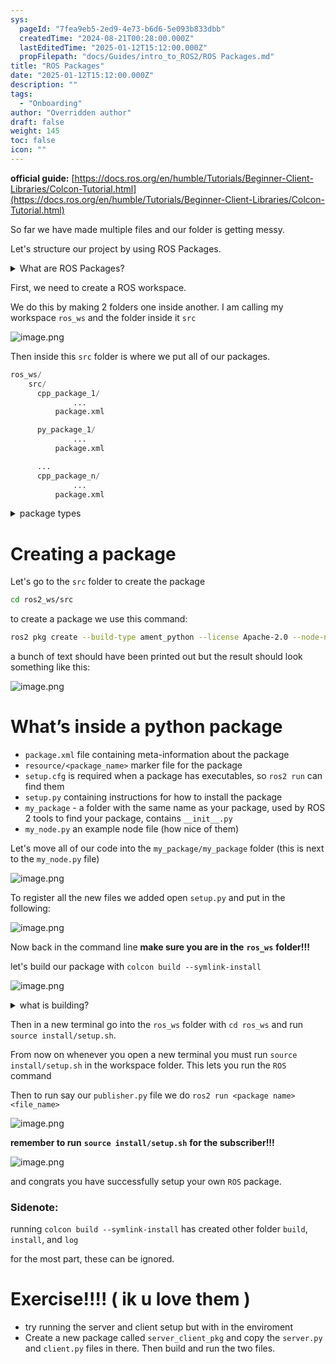 ```yaml
---
sys:
  pageId: "7fea9eb5-2ed9-4e73-b6d6-5e093b833dbb"
  createdTime: "2024-08-21T00:28:00.000Z"
  lastEditedTime: "2025-01-12T15:12:00.000Z"
  propFilepath: "docs/Guides/intro_to_ROS2/ROS Packages.md"
title: "ROS Packages"
date: "2025-01-12T15:12:00.000Z"
description: ""
tags:
  - "Onboarding"
author: "Overridden author"
draft: false
weight: 145
toc: false
icon: ""
---
```


**official guide:** [https://docs.ros.org/en/humble/Tutorials/Beginner-Client-Libraries/Colcon-Tutorial.html](https://docs.ros.org/en/humble/Tutorials/Beginner-Client-Libraries/Colcon-Tutorial.html)

So far we have made multiple files and our folder is getting messy.

Let's structure our project by using ROS Packages.

<details>

<summary>What are ROS Packages?</summary>

ROS Packages are, as the name implies, packages of code that are highly sharable between ROS developers.

They consist of a folder, `package.xml` file, and source code

```python
      cpp_package_1/
		      ... imagine much code files here ..
          package.xml
```

</details>

First, we need to create a ROS workspace.

We do this by making 2 folders one inside another. I am calling my workspace `ros_ws` and the folder inside it `src`

![image.png](https://prod-files-secure.s3.us-west-2.amazonaws.com/d518164a-d88e-44d1-a4ee-3adb3bd8bce0/70706947-fd18-4537-a67b-e12946812d31/image.png?X-Amz-Algorithm=AWS4-HMAC-SHA256&X-Amz-Content-Sha256=UNSIGNED-PAYLOAD&X-Amz-Credential=ASIAZI2LB466UFFZHRWK%2F20250428%2Fus-west-2%2Fs3%2Faws4_request&X-Amz-Date=20250428T104301Z&X-Amz-Expires=3600&X-Amz-Security-Token=IQoJb3JpZ2luX2VjENv%2F%2F%2F%2F%2F%2F%2F%2F%2F%2FwEaCXVzLXdlc3QtMiJHMEUCIBIu6siFH%2FLIiLgN48qQFfREd%2BfAjhrTvsAsE5AAqZEoAiEAp%2F07PYhnkcFNP8ARtjZNejjE3RFdMO2a4ttMZfRj04Eq%2FwMIdBAAGgw2Mzc0MjMxODM4MDUiDNmz1u1VDV7OwqxzcyrcA7xzqmGi2tIWPQ4Ci7QaR8L%2BvcxTVmWb7JdqsGVlHM3nw7oZXBwXOoDpoMTt%2BaIsi9r5Vg9Y4p51FxITtTSHD4NjvBKwm4IQ9YpWz3dqm6OQJNLNnV%2BhgGZN8fX3lSGVEBh%2FA2H8WJUCz9qdIdFAQgn%2BLlrzar92XvGoUG%2FtwLOAGQHm8278N6QioLUvpERPuuj%2FLn0s9W7CQixfmkl5tVRbokOA31HJrmHMR6BuB6oM%2Bx5dleOVrH%2BVGECs2vWfjiNBr7Tz2oMVDXdGEnPW03iuX7BDp%2FzyyKt2GM0u8ZGc1uhw4ShsDTyO1XU450xz105bRDzOuIN3t%2FjIfnf1gaK9zJKc812kAeT8yktnyXPWzGsGfyTL4md3VzclKvoTR7VI6y2Tk1nESiofBntlOcX%2BhMnLZZbyMM019I%2Bo8ueZMuHMGj05tVyBoZVfJJ5M8f%2BPRmshrvlg%2FsYUXWhJBERtB7VayOx5wlsTCzvSFkX2WcHIQpt9UEU2rKFtz4EvMOGhk3OLPN6HwOqsMdh4xc8GRiaFqzsFUvp5%2BnN5yW6u8xFB7SqW35v%2BaSJzVtsOx%2BFxZso5gSfxUXmVcNVyCgztMkzkEXObCJD2NS%2BRHWb4LKBzg%2FvGCRdQ%2BpfgMMaxvcAGOqUBX0pWRvZdhdmnK6mqtAM3Cox86GmNLgTzNYzdLVmhtudXZN9dGQUJCQhT6dojt7OCfzITqglvU2N5juUDVz09V7g4odydUWqVmGZVekWpk8C%2FlxMPyv%2B4HLBCtADUusAwV9msJnos3Lgys0U%2BkknliuUHqvbwE1X3MCdOk0KszvgrgrsMJ%2BjuMSp4jWhKoaECDRKu8yriWlJe0Iirj3Jiqb4pTtRC&X-Amz-Signature=12e43c220db447a61be41dd4ff5007f85625a8f075f316d1f952fbb3ca9f62b6&X-Amz-SignedHeaders=host&x-id=GetObject)

Then inside this `src` folder is where we put all of our packages.

```python
ros_ws/
    src/
      cpp_package_1/
		      ...
          package.xml

      py_package_1/
		      ...
          package.xml

      ...
      cpp_package_n/
		      ...
          package.xml

```

<details>

<summary>package types</summary>

packages can be either `C++` or python.

the intern file structure is different for each but for this guide we will stick to creating python packages

</details>

# Creating a package

Let's go to the `src` folder to create the package

```bash
cd ros2_ws/src
```

to create a package we use this command:

```bash
ros2 pkg create --build-type ament_python --license Apache-2.0 --node-name my_node my_package
```

a bunch of text should have been printed out but the result should look something like this:

![image.png](https://prod-files-secure.s3.us-west-2.amazonaws.com/d518164a-d88e-44d1-a4ee-3adb3bd8bce0/e6cf1e3f-8512-4a3e-b131-079f800bf3e8/image.png?X-Amz-Algorithm=AWS4-HMAC-SHA256&X-Amz-Content-Sha256=UNSIGNED-PAYLOAD&X-Amz-Credential=ASIAZI2LB466UFFZHRWK%2F20250428%2Fus-west-2%2Fs3%2Faws4_request&X-Amz-Date=20250428T104301Z&X-Amz-Expires=3600&X-Amz-Security-Token=IQoJb3JpZ2luX2VjENv%2F%2F%2F%2F%2F%2F%2F%2F%2F%2FwEaCXVzLXdlc3QtMiJHMEUCIBIu6siFH%2FLIiLgN48qQFfREd%2BfAjhrTvsAsE5AAqZEoAiEAp%2F07PYhnkcFNP8ARtjZNejjE3RFdMO2a4ttMZfRj04Eq%2FwMIdBAAGgw2Mzc0MjMxODM4MDUiDNmz1u1VDV7OwqxzcyrcA7xzqmGi2tIWPQ4Ci7QaR8L%2BvcxTVmWb7JdqsGVlHM3nw7oZXBwXOoDpoMTt%2BaIsi9r5Vg9Y4p51FxITtTSHD4NjvBKwm4IQ9YpWz3dqm6OQJNLNnV%2BhgGZN8fX3lSGVEBh%2FA2H8WJUCz9qdIdFAQgn%2BLlrzar92XvGoUG%2FtwLOAGQHm8278N6QioLUvpERPuuj%2FLn0s9W7CQixfmkl5tVRbokOA31HJrmHMR6BuB6oM%2Bx5dleOVrH%2BVGECs2vWfjiNBr7Tz2oMVDXdGEnPW03iuX7BDp%2FzyyKt2GM0u8ZGc1uhw4ShsDTyO1XU450xz105bRDzOuIN3t%2FjIfnf1gaK9zJKc812kAeT8yktnyXPWzGsGfyTL4md3VzclKvoTR7VI6y2Tk1nESiofBntlOcX%2BhMnLZZbyMM019I%2Bo8ueZMuHMGj05tVyBoZVfJJ5M8f%2BPRmshrvlg%2FsYUXWhJBERtB7VayOx5wlsTCzvSFkX2WcHIQpt9UEU2rKFtz4EvMOGhk3OLPN6HwOqsMdh4xc8GRiaFqzsFUvp5%2BnN5yW6u8xFB7SqW35v%2BaSJzVtsOx%2BFxZso5gSfxUXmVcNVyCgztMkzkEXObCJD2NS%2BRHWb4LKBzg%2FvGCRdQ%2BpfgMMaxvcAGOqUBX0pWRvZdhdmnK6mqtAM3Cox86GmNLgTzNYzdLVmhtudXZN9dGQUJCQhT6dojt7OCfzITqglvU2N5juUDVz09V7g4odydUWqVmGZVekWpk8C%2FlxMPyv%2B4HLBCtADUusAwV9msJnos3Lgys0U%2BkknliuUHqvbwE1X3MCdOk0KszvgrgrsMJ%2BjuMSp4jWhKoaECDRKu8yriWlJe0Iirj3Jiqb4pTtRC&X-Amz-Signature=c5869e2c8118f5965446edfef0672db4418624a3df50031a70daeff6b384ffb4&X-Amz-SignedHeaders=host&x-id=GetObject)

# What’s inside a python package

- `package.xml` file containing meta-information about the package
- `resource/<package_name>` marker file for the package
- `setup.cfg` is required when a package has executables, so `ros2 run` can find them
- `setup.py` containing instructions for how to install the package
- `my_package` - a folder with the same name as your package, used by ROS 2 tools to find your package, contains `__init__.py`
- `my_node.py` an example node file (how nice of them)

Let's move all of our code into the `my_package/my_package` folder (this is next to the `my_node.py` file)

![image.png](https://prod-files-secure.s3.us-west-2.amazonaws.com/d518164a-d88e-44d1-a4ee-3adb3bd8bce0/9ce58f11-0da9-4d3e-b86d-506a9685d378/image.png?X-Amz-Algorithm=AWS4-HMAC-SHA256&X-Amz-Content-Sha256=UNSIGNED-PAYLOAD&X-Amz-Credential=ASIAZI2LB466UFFZHRWK%2F20250428%2Fus-west-2%2Fs3%2Faws4_request&X-Amz-Date=20250428T104301Z&X-Amz-Expires=3600&X-Amz-Security-Token=IQoJb3JpZ2luX2VjENv%2F%2F%2F%2F%2F%2F%2F%2F%2F%2FwEaCXVzLXdlc3QtMiJHMEUCIBIu6siFH%2FLIiLgN48qQFfREd%2BfAjhrTvsAsE5AAqZEoAiEAp%2F07PYhnkcFNP8ARtjZNejjE3RFdMO2a4ttMZfRj04Eq%2FwMIdBAAGgw2Mzc0MjMxODM4MDUiDNmz1u1VDV7OwqxzcyrcA7xzqmGi2tIWPQ4Ci7QaR8L%2BvcxTVmWb7JdqsGVlHM3nw7oZXBwXOoDpoMTt%2BaIsi9r5Vg9Y4p51FxITtTSHD4NjvBKwm4IQ9YpWz3dqm6OQJNLNnV%2BhgGZN8fX3lSGVEBh%2FA2H8WJUCz9qdIdFAQgn%2BLlrzar92XvGoUG%2FtwLOAGQHm8278N6QioLUvpERPuuj%2FLn0s9W7CQixfmkl5tVRbokOA31HJrmHMR6BuB6oM%2Bx5dleOVrH%2BVGECs2vWfjiNBr7Tz2oMVDXdGEnPW03iuX7BDp%2FzyyKt2GM0u8ZGc1uhw4ShsDTyO1XU450xz105bRDzOuIN3t%2FjIfnf1gaK9zJKc812kAeT8yktnyXPWzGsGfyTL4md3VzclKvoTR7VI6y2Tk1nESiofBntlOcX%2BhMnLZZbyMM019I%2Bo8ueZMuHMGj05tVyBoZVfJJ5M8f%2BPRmshrvlg%2FsYUXWhJBERtB7VayOx5wlsTCzvSFkX2WcHIQpt9UEU2rKFtz4EvMOGhk3OLPN6HwOqsMdh4xc8GRiaFqzsFUvp5%2BnN5yW6u8xFB7SqW35v%2BaSJzVtsOx%2BFxZso5gSfxUXmVcNVyCgztMkzkEXObCJD2NS%2BRHWb4LKBzg%2FvGCRdQ%2BpfgMMaxvcAGOqUBX0pWRvZdhdmnK6mqtAM3Cox86GmNLgTzNYzdLVmhtudXZN9dGQUJCQhT6dojt7OCfzITqglvU2N5juUDVz09V7g4odydUWqVmGZVekWpk8C%2FlxMPyv%2B4HLBCtADUusAwV9msJnos3Lgys0U%2BkknliuUHqvbwE1X3MCdOk0KszvgrgrsMJ%2BjuMSp4jWhKoaECDRKu8yriWlJe0Iirj3Jiqb4pTtRC&X-Amz-Signature=1515ab41e8b562ce2b480c5bd872f06305edcba0dbf9f21eb6e31aed293c4738&X-Amz-SignedHeaders=host&x-id=GetObject)

To register all the new files we added open `setup.py` and put in the following:

![image.png](https://prod-files-secure.s3.us-west-2.amazonaws.com/d518164a-d88e-44d1-a4ee-3adb3bd8bce0/1cd7c262-4cae-4496-9d75-c178537d24a2/image.png?X-Amz-Algorithm=AWS4-HMAC-SHA256&X-Amz-Content-Sha256=UNSIGNED-PAYLOAD&X-Amz-Credential=ASIAZI2LB466UFFZHRWK%2F20250428%2Fus-west-2%2Fs3%2Faws4_request&X-Amz-Date=20250428T104301Z&X-Amz-Expires=3600&X-Amz-Security-Token=IQoJb3JpZ2luX2VjENv%2F%2F%2F%2F%2F%2F%2F%2F%2F%2FwEaCXVzLXdlc3QtMiJHMEUCIBIu6siFH%2FLIiLgN48qQFfREd%2BfAjhrTvsAsE5AAqZEoAiEAp%2F07PYhnkcFNP8ARtjZNejjE3RFdMO2a4ttMZfRj04Eq%2FwMIdBAAGgw2Mzc0MjMxODM4MDUiDNmz1u1VDV7OwqxzcyrcA7xzqmGi2tIWPQ4Ci7QaR8L%2BvcxTVmWb7JdqsGVlHM3nw7oZXBwXOoDpoMTt%2BaIsi9r5Vg9Y4p51FxITtTSHD4NjvBKwm4IQ9YpWz3dqm6OQJNLNnV%2BhgGZN8fX3lSGVEBh%2FA2H8WJUCz9qdIdFAQgn%2BLlrzar92XvGoUG%2FtwLOAGQHm8278N6QioLUvpERPuuj%2FLn0s9W7CQixfmkl5tVRbokOA31HJrmHMR6BuB6oM%2Bx5dleOVrH%2BVGECs2vWfjiNBr7Tz2oMVDXdGEnPW03iuX7BDp%2FzyyKt2GM0u8ZGc1uhw4ShsDTyO1XU450xz105bRDzOuIN3t%2FjIfnf1gaK9zJKc812kAeT8yktnyXPWzGsGfyTL4md3VzclKvoTR7VI6y2Tk1nESiofBntlOcX%2BhMnLZZbyMM019I%2Bo8ueZMuHMGj05tVyBoZVfJJ5M8f%2BPRmshrvlg%2FsYUXWhJBERtB7VayOx5wlsTCzvSFkX2WcHIQpt9UEU2rKFtz4EvMOGhk3OLPN6HwOqsMdh4xc8GRiaFqzsFUvp5%2BnN5yW6u8xFB7SqW35v%2BaSJzVtsOx%2BFxZso5gSfxUXmVcNVyCgztMkzkEXObCJD2NS%2BRHWb4LKBzg%2FvGCRdQ%2BpfgMMaxvcAGOqUBX0pWRvZdhdmnK6mqtAM3Cox86GmNLgTzNYzdLVmhtudXZN9dGQUJCQhT6dojt7OCfzITqglvU2N5juUDVz09V7g4odydUWqVmGZVekWpk8C%2FlxMPyv%2B4HLBCtADUusAwV9msJnos3Lgys0U%2BkknliuUHqvbwE1X3MCdOk0KszvgrgrsMJ%2BjuMSp4jWhKoaECDRKu8yriWlJe0Iirj3Jiqb4pTtRC&X-Amz-Signature=f118e1c56364423dcb43b6dc2017a96801de874480687e30a65c468df013ae90&X-Amz-SignedHeaders=host&x-id=GetObject)

Now back in the command line **make sure you are in the** **`ros_ws`** **folder!!!**

let's build our package with `colcon build --symlink-install`

![image.png](https://prod-files-secure.s3.us-west-2.amazonaws.com/d518164a-d88e-44d1-a4ee-3adb3bd8bce0/2f2a0d27-b173-48fd-b189-5f5c0ce65619/image.png?X-Amz-Algorithm=AWS4-HMAC-SHA256&X-Amz-Content-Sha256=UNSIGNED-PAYLOAD&X-Amz-Credential=ASIAZI2LB466UFFZHRWK%2F20250428%2Fus-west-2%2Fs3%2Faws4_request&X-Amz-Date=20250428T104301Z&X-Amz-Expires=3600&X-Amz-Security-Token=IQoJb3JpZ2luX2VjENv%2F%2F%2F%2F%2F%2F%2F%2F%2F%2FwEaCXVzLXdlc3QtMiJHMEUCIBIu6siFH%2FLIiLgN48qQFfREd%2BfAjhrTvsAsE5AAqZEoAiEAp%2F07PYhnkcFNP8ARtjZNejjE3RFdMO2a4ttMZfRj04Eq%2FwMIdBAAGgw2Mzc0MjMxODM4MDUiDNmz1u1VDV7OwqxzcyrcA7xzqmGi2tIWPQ4Ci7QaR8L%2BvcxTVmWb7JdqsGVlHM3nw7oZXBwXOoDpoMTt%2BaIsi9r5Vg9Y4p51FxITtTSHD4NjvBKwm4IQ9YpWz3dqm6OQJNLNnV%2BhgGZN8fX3lSGVEBh%2FA2H8WJUCz9qdIdFAQgn%2BLlrzar92XvGoUG%2FtwLOAGQHm8278N6QioLUvpERPuuj%2FLn0s9W7CQixfmkl5tVRbokOA31HJrmHMR6BuB6oM%2Bx5dleOVrH%2BVGECs2vWfjiNBr7Tz2oMVDXdGEnPW03iuX7BDp%2FzyyKt2GM0u8ZGc1uhw4ShsDTyO1XU450xz105bRDzOuIN3t%2FjIfnf1gaK9zJKc812kAeT8yktnyXPWzGsGfyTL4md3VzclKvoTR7VI6y2Tk1nESiofBntlOcX%2BhMnLZZbyMM019I%2Bo8ueZMuHMGj05tVyBoZVfJJ5M8f%2BPRmshrvlg%2FsYUXWhJBERtB7VayOx5wlsTCzvSFkX2WcHIQpt9UEU2rKFtz4EvMOGhk3OLPN6HwOqsMdh4xc8GRiaFqzsFUvp5%2BnN5yW6u8xFB7SqW35v%2BaSJzVtsOx%2BFxZso5gSfxUXmVcNVyCgztMkzkEXObCJD2NS%2BRHWb4LKBzg%2FvGCRdQ%2BpfgMMaxvcAGOqUBX0pWRvZdhdmnK6mqtAM3Cox86GmNLgTzNYzdLVmhtudXZN9dGQUJCQhT6dojt7OCfzITqglvU2N5juUDVz09V7g4odydUWqVmGZVekWpk8C%2FlxMPyv%2B4HLBCtADUusAwV9msJnos3Lgys0U%2BkknliuUHqvbwE1X3MCdOk0KszvgrgrsMJ%2BjuMSp4jWhKoaECDRKu8yriWlJe0Iirj3Jiqb4pTtRC&X-Amz-Signature=56e7230749632a8e924c13c5240fdb29697d87655d5ac8ebc6b87395d552d417&X-Amz-SignedHeaders=host&x-id=GetObject)

<details>

<summary>what is building?</summary>

if you are a CS major at Rose-Hulman you will learn the answer to this in CSSE132

but TLDR; is it combines all the code files into one program that can be run easily 

</details>

Then in a new terminal go into the `ros_ws` folder with `cd ros_ws` and run `source install/setup.sh`. 

From now on whenever you open a new terminal you must run `source install/setup.sh` in the workspace folder. This lets you run the `ROS` command

Then to run say our `publisher.py` file we do `ros2 run <package name> <file_name>`

![image.png](https://prod-files-secure.s3.us-west-2.amazonaws.com/d518164a-d88e-44d1-a4ee-3adb3bd8bce0/4f4b1219-3a44-4632-aa0a-ce3471699f59/image.png?X-Amz-Algorithm=AWS4-HMAC-SHA256&X-Amz-Content-Sha256=UNSIGNED-PAYLOAD&X-Amz-Credential=ASIAZI2LB466UFFZHRWK%2F20250428%2Fus-west-2%2Fs3%2Faws4_request&X-Amz-Date=20250428T104301Z&X-Amz-Expires=3600&X-Amz-Security-Token=IQoJb3JpZ2luX2VjENv%2F%2F%2F%2F%2F%2F%2F%2F%2F%2FwEaCXVzLXdlc3QtMiJHMEUCIBIu6siFH%2FLIiLgN48qQFfREd%2BfAjhrTvsAsE5AAqZEoAiEAp%2F07PYhnkcFNP8ARtjZNejjE3RFdMO2a4ttMZfRj04Eq%2FwMIdBAAGgw2Mzc0MjMxODM4MDUiDNmz1u1VDV7OwqxzcyrcA7xzqmGi2tIWPQ4Ci7QaR8L%2BvcxTVmWb7JdqsGVlHM3nw7oZXBwXOoDpoMTt%2BaIsi9r5Vg9Y4p51FxITtTSHD4NjvBKwm4IQ9YpWz3dqm6OQJNLNnV%2BhgGZN8fX3lSGVEBh%2FA2H8WJUCz9qdIdFAQgn%2BLlrzar92XvGoUG%2FtwLOAGQHm8278N6QioLUvpERPuuj%2FLn0s9W7CQixfmkl5tVRbokOA31HJrmHMR6BuB6oM%2Bx5dleOVrH%2BVGECs2vWfjiNBr7Tz2oMVDXdGEnPW03iuX7BDp%2FzyyKt2GM0u8ZGc1uhw4ShsDTyO1XU450xz105bRDzOuIN3t%2FjIfnf1gaK9zJKc812kAeT8yktnyXPWzGsGfyTL4md3VzclKvoTR7VI6y2Tk1nESiofBntlOcX%2BhMnLZZbyMM019I%2Bo8ueZMuHMGj05tVyBoZVfJJ5M8f%2BPRmshrvlg%2FsYUXWhJBERtB7VayOx5wlsTCzvSFkX2WcHIQpt9UEU2rKFtz4EvMOGhk3OLPN6HwOqsMdh4xc8GRiaFqzsFUvp5%2BnN5yW6u8xFB7SqW35v%2BaSJzVtsOx%2BFxZso5gSfxUXmVcNVyCgztMkzkEXObCJD2NS%2BRHWb4LKBzg%2FvGCRdQ%2BpfgMMaxvcAGOqUBX0pWRvZdhdmnK6mqtAM3Cox86GmNLgTzNYzdLVmhtudXZN9dGQUJCQhT6dojt7OCfzITqglvU2N5juUDVz09V7g4odydUWqVmGZVekWpk8C%2FlxMPyv%2B4HLBCtADUusAwV9msJnos3Lgys0U%2BkknliuUHqvbwE1X3MCdOk0KszvgrgrsMJ%2BjuMSp4jWhKoaECDRKu8yriWlJe0Iirj3Jiqb4pTtRC&X-Amz-Signature=12fb2343bb409ae2d6d4bddda1e7780dfa4c33fd6d9ff45add95e2ca00eb7c01&X-Amz-SignedHeaders=host&x-id=GetObject)

**remember to run** **`source install/setup.sh`** **for the subscriber!!!**

![image.png](https://prod-files-secure.s3.us-west-2.amazonaws.com/d518164a-d88e-44d1-a4ee-3adb3bd8bce0/02121119-dad4-49ec-8356-c956108b4243/image.png?X-Amz-Algorithm=AWS4-HMAC-SHA256&X-Amz-Content-Sha256=UNSIGNED-PAYLOAD&X-Amz-Credential=ASIAZI2LB466UFFZHRWK%2F20250428%2Fus-west-2%2Fs3%2Faws4_request&X-Amz-Date=20250428T104301Z&X-Amz-Expires=3600&X-Amz-Security-Token=IQoJb3JpZ2luX2VjENv%2F%2F%2F%2F%2F%2F%2F%2F%2F%2FwEaCXVzLXdlc3QtMiJHMEUCIBIu6siFH%2FLIiLgN48qQFfREd%2BfAjhrTvsAsE5AAqZEoAiEAp%2F07PYhnkcFNP8ARtjZNejjE3RFdMO2a4ttMZfRj04Eq%2FwMIdBAAGgw2Mzc0MjMxODM4MDUiDNmz1u1VDV7OwqxzcyrcA7xzqmGi2tIWPQ4Ci7QaR8L%2BvcxTVmWb7JdqsGVlHM3nw7oZXBwXOoDpoMTt%2BaIsi9r5Vg9Y4p51FxITtTSHD4NjvBKwm4IQ9YpWz3dqm6OQJNLNnV%2BhgGZN8fX3lSGVEBh%2FA2H8WJUCz9qdIdFAQgn%2BLlrzar92XvGoUG%2FtwLOAGQHm8278N6QioLUvpERPuuj%2FLn0s9W7CQixfmkl5tVRbokOA31HJrmHMR6BuB6oM%2Bx5dleOVrH%2BVGECs2vWfjiNBr7Tz2oMVDXdGEnPW03iuX7BDp%2FzyyKt2GM0u8ZGc1uhw4ShsDTyO1XU450xz105bRDzOuIN3t%2FjIfnf1gaK9zJKc812kAeT8yktnyXPWzGsGfyTL4md3VzclKvoTR7VI6y2Tk1nESiofBntlOcX%2BhMnLZZbyMM019I%2Bo8ueZMuHMGj05tVyBoZVfJJ5M8f%2BPRmshrvlg%2FsYUXWhJBERtB7VayOx5wlsTCzvSFkX2WcHIQpt9UEU2rKFtz4EvMOGhk3OLPN6HwOqsMdh4xc8GRiaFqzsFUvp5%2BnN5yW6u8xFB7SqW35v%2BaSJzVtsOx%2BFxZso5gSfxUXmVcNVyCgztMkzkEXObCJD2NS%2BRHWb4LKBzg%2FvGCRdQ%2BpfgMMaxvcAGOqUBX0pWRvZdhdmnK6mqtAM3Cox86GmNLgTzNYzdLVmhtudXZN9dGQUJCQhT6dojt7OCfzITqglvU2N5juUDVz09V7g4odydUWqVmGZVekWpk8C%2FlxMPyv%2B4HLBCtADUusAwV9msJnos3Lgys0U%2BkknliuUHqvbwE1X3MCdOk0KszvgrgrsMJ%2BjuMSp4jWhKoaECDRKu8yriWlJe0Iirj3Jiqb4pTtRC&X-Amz-Signature=0cfdc3b832c25706e041ce69f4bc1fdec7f65c40ed261621e07b8e00d761b4e1&X-Amz-SignedHeaders=host&x-id=GetObject)

and congrats you have successfully setup your own `ROS` package.

### Sidenote:

running `colcon build --symlink-install` has created other folder `build`, `install`, and `log`

for the most part, these can be ignored.

# Exercise!!!! ( ik u love them )

- try running the server and client setup but with in the enviroment
- Create a new package called `server_client_pkg` and copy the `server.py` and `client.py` files in there. Then build and run the two files.
